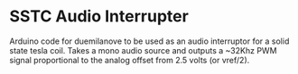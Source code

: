 SSTC Audio Interrupter
======================
Arduino code for duemilanove to be used as an audio interruptor for a solid state tesla coil. 
Takes a mono audio source and outputs a ~32Khz PWM signal proportional to the analog offset from 2.5 volts (or vref/2). 
